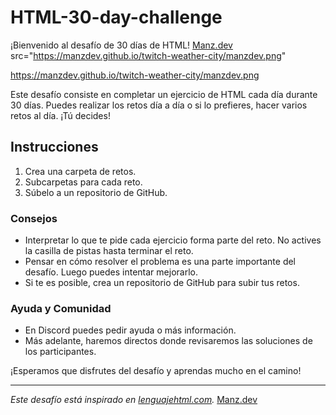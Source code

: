 # HTML-30-day-challenge


¡Bienvenido al desafío de 30 días de HTML! [Manz.dev](https://manz.dev/)
<img> src="https://manzdev.github.io/twitch-weather-city/manzdev.png" </img>

https://manzdev.github.io/twitch-weather-city/manzdev.png

Este desafío consiste en completar un ejercicio de HTML cada día durante 30 días. Puedes realizar los retos día a día o si lo prefieres, hacer varios retos al día. ¡Tú decides!

## Instrucciones

1. Crea una carpeta de retos.
2. Subcarpetas para cada reto.
3. Súbelo a un repositorio de GitHub.

### Consejos

- Interpretar lo que te pide cada ejercicio forma parte del reto. No actives la casilla de pistas hasta terminar el reto.
- Pensar en cómo resolver el problema es una parte importante del desafío. Luego puedes intentar mejorarlo.
- Si te es posible, crea un repositorio de GitHub para subir tus retos.

### Ayuda y Comunidad

- En Discord puedes pedir ayuda o más información.
- Más adelante, haremos directos donde revisaremos las soluciones de los participantes.

¡Esperamos que disfrutes del desafío y aprendas mucho en el camino!

---

_Este desafío está inspirado en [lenguajehtml.com](https://lenguajehtml.com/challenge/)._
[Manz.dev](https://manz.dev/)